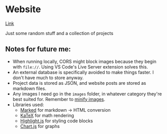 # Website
<a href="https://gyang0.github.io" target="_blank">Link</a>

Just some random stuff and a collection of projects


## Notes for future me:
- When running locally, CORS might block images because they begin with `file://`. Using VS Code's Live Server extension solves this.
- An external database is specifically avoided to make things faster. I don't have much to store anyway.
- Project data is stored as JSON, and website posts are stored as markdown files.
- Any images I need go in the `images` folder, in whatever category they're best suited for. Remember to <a href="https://tinypng.com/">minify images</a>.
- Libraries used:
  - <a href="https://github.com/markedjs/marked">Marked</a> for markdown -> HTML conversion
  - <a href="https://katex.org/">KaTeX</a> for math rendering
  - <a href="https://highlightjs.org/">Highlight.js</a> for styling code blocks
  - <a href="https://www.chartjs.org/">Chart.js</a> for graphs